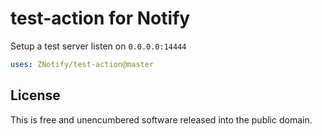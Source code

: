 # test-action for Notify

Setup a test server listen on `0.0.0.0:14444`

```yaml
uses: ZNotify/test-action@master
```

## License

This is free and unencumbered software released into the public domain.
